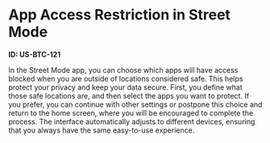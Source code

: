 # App Access Restriction in Street Mode

**ID: US-BTC-121**

In the Street Mode app, you can choose which apps will have access blocked when you are outside of locations considered safe. This helps protect your privacy and keep your data secure. First, you define what those safe locations are, and then select the apps you want to protect. If you prefer, you can continue with other settings or postpone this choice and return to the home screen, where you will be encouraged to complete the process. The interface automatically adjusts to different devices, ensuring that you always have the same easy-to-use experience.